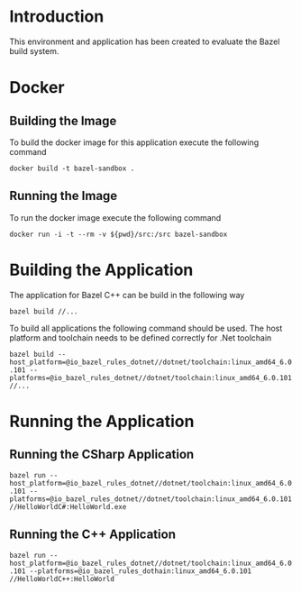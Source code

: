 # Introduction

This environment and application has been created to evaluate the Bazel build system.

# Docker

## Building the Image

To build the docker image for this application execute the following command

`docker build -t bazel-sandbox .`

## Running the Image

To run the docker image execute the following command

`docker run -i -t --rm -v ${pwd}/src:/src bazel-sandbox`

# Building the Application

The application for Bazel C++ can be build in the following way

`bazel build //...`

To build all applications the following command should be used.
The host platform and toolchain needs to be defined correctly for .Net toolchain

`bazel build --host_platform=@io_bazel_rules_dotnet//dotnet/toolchain:linux_amd64_6.0.101 --platforms=@io_bazel_rules_dotnet//dotnet/toolchain:linux_amd64_6.0.101 //...`

# Running the Application

## Running the CSharp Application

`bazel run --host_platform=@io_bazel_rules_dotnet//dotnet/toolchain:linux_amd64_6.0.101 --platforms=@io_bazel_rules_dotnet//dotnet/toolchain:linux_amd64_6.0.101 //HelloWorldC#:HelloWorld.exe`

## Running the C++ Application

`bazel run --host_platform=@io_bazel_rules_dotnet//dotnet/toolchain:linux_amd64_6.0.101 --platforms=@io_bazel_rules_dothain:linux_amd64_6.0.101 //HelloWorldC++:HelloWorld`